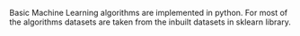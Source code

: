 Basic Machine Learning algorithms are implemented in python.
For most of the algorithms datasets are taken from the inbuilt datasets in sklearn library.


